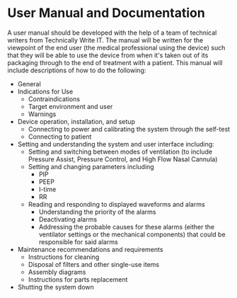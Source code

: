 # User Manual and Documentation

A user manual should be developed with the help of a team of technical writers from Technically Write IT. The
manual will be written for the viewpoint of the end user (the medical professional using the device) such that they will
be able to use the device from when it's taken out of its packaging through to the end of treatment with a patient. This
manual will include descriptions of how to do the following:

*   General
*   Indications for Use
    *   Contraindications
    *   Target environment and user
    *   Warnings
*   Device operation, installation, and setup
    *   Connecting to power and calibrating the system through the self-test
    *   Connecting to patient
*   Setting and understanding the system and user interface including:
    *   Setting and switching between modes of ventilation (to include Pressure Assist, Pressure Control, and High Flow Nasal Cannula)
    *   Setting and changing parameters including
        *   PIP
        *   PEEP
        *   I-time
        *   RR
    *   Reading and responding to displayed waveforms and alarms
        *   Understanding the priority of the alarms
        *   Deactivating alarms
        *   Addressing the probable causes for these alarms (either the ventilator settings or the mechanical components) that could be responsible for said alarms
*   Maintenance recommendations and requirements
    *   Instructions for cleaning
    *   Disposal of filters and other single-use items
    *   Assembly diagrams
    *   Instructions for parts replacement
*   Shutting the system down

